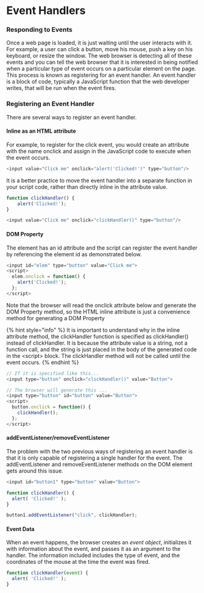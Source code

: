 # Event Handlers

### Responding to Events

Once a web page is loaded, it is just waiting until the user interacts with it. For example, a user can click a button, move his mouse, push a key on his keyboard, or resize the window. The web browser is detecting all of these events and you can tell the web browser that it is interested in being notified when a particular type of event occurs on a particular element on the page.  This process is known as registering for an event handler. An event handler is a block of code, typically a JavaScript function that the web developer writes, that will be run when the event fires.

### Registering an Event Handler

There are several ways to register an event handler.

#### **Inline as an HTML attribute**

For example, to register for the click event, you would create an attribute with the name onclick and assign in the JavaScript code to execute when the event occurs.

```javascript
<input value="Click me" onclick="alert('Clicked!')" type="button"/>
```

It is a better practice to move the event handler into a separate function in your script code, rather than directly inline in the attribute value.

```javascript
function clickHandler() {
    alert('Clicked!');
}
```

```javascript
<input value="Click me" onclick="clickHandler()" type="button"/>
```

#### DOM Property

The element has an id attribute and the script can register the event handler by referencing the element id as demonstrated below.

```javascript
<input id="elem" type="button" value="Click me">
<script>
  elem.onclick = function() {
    alert('Clicked!');
  };
</script>
```

Note that the browser will read the onclick attribute below and generate the DOM Property method, so the HTML inline attribute is just a convenience method for generating a DOM Property

{% hint style="info" %}
It is important to understand why in the inline attribute method, the clickHandler function is specified as clickHandler\(\) instead of clickHandler.  It is because the attribute value is a string, not a function call, and the string is just placed in the body of the generated code in the &lt;script&gt; block. The clickHandler method will not be called until the event occurs.
{% endhint %}

```javascript
// If it is specified like this...
<input type="button" onclick="clickHandler()" value="Button">

// The browser will generate this ...
<input type="button" id="button" value="Button">
<script>
  button.onclick = function() {
    clickHandler();
  };
</script>
```

#### addEventListener/removeEventListener

The problem with the two previous ways of registering an event handler is that it is only capable of registering a single handler for the event. The addEventListener and removeEventListener methods on the DOM element gets around this issue.

```javascript
<input id="button1" type="button" value="Button">
```

```javascript
function clickHandler() {
  alert( 'Clicked!' );
}

button1.addEventListener("click", clickHandler);
```

#### Event Data

When an event happens, the browser creates an _event object_, initializes it with information about the event, and passes it as an argument to the handler. The information included includes the type of event, and the coordinates of the mouse at the time the event was fired.

```javascript
function clickHandler(event) {
  alert( 'Clicked!' );
}
```



